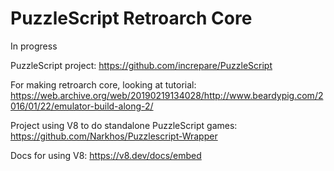# PuzzleScript Retroarch Core

In progress

PuzzleScript project:
https://github.com/increpare/PuzzleScript

For making retroarch core, looking at tutorial:
https://web.archive.org/web/20190219134028/http://www.beardypig.com/2016/01/22/emulator-build-along-2/

Project using V8 to do standalone PuzzleScript games:
https://github.com/Narkhos/Puzzlescript-Wrapper

Docs for using V8:
https://v8.dev/docs/embed
